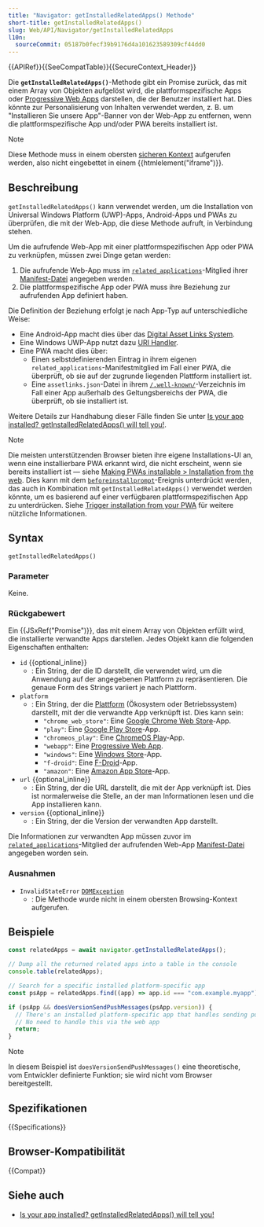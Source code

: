 ```yaml
---
title: "Navigator: getInstalledRelatedApps() Methode"
short-title: getInstalledRelatedApps()
slug: Web/API/Navigator/getInstalledRelatedApps
l10n:
  sourceCommit: 05187b0fecf39b9176d4a101623589309cf44dd0
---
```


{{APIRef}}{{SeeCompatTable}}{{SecureContext_Header}}

Die **`getInstalledRelatedApps()`**-Methode gibt ein Promise zurück, das mit einem Array von Objekten aufgelöst wird, die plattformspezifische Apps oder [Progressive Web Apps](/de/docs/Web/Progressive_web_apps) darstellen, die der Benutzer installiert hat. Dies könnte zur Personalisierung von Inhalten verwendet werden, z. B. um "Installieren Sie unsere App"-Banner von der Web-App zu entfernen, wenn die plattformspezifische App und/oder PWA bereits installiert ist.

> [!NOTE]
> Diese Methode muss in einem obersten [sicheren Kontext](/de/docs/Web/Security/Secure_Contexts) aufgerufen werden, also nicht eingebettet in einem {{htmlelement("iframe")}}.

## Beschreibung

`getInstalledRelatedApps()` kann verwendet werden, um die Installation von Universal Windows Platform (UWP)-Apps, Android-Apps und PWAs zu überprüfen, die mit der Web-App, die diese Methode aufruft, in Verbindung stehen.

Um die aufrufende Web-App mit einer plattformspezifischen App oder PWA zu verknüpfen, müssen zwei Dinge getan werden:

1. Die aufrufende Web-App muss im [`related_applications`](/de/docs/Web/Progressive_web_apps/Manifest/Reference/related_applications)-Mitglied ihrer [Manifest-Datei](/de/docs/Web/Progressive_web_apps/Manifest) angegeben werden.
2. Die plattformspezifische App oder PWA muss ihre Beziehung zur aufrufenden App definiert haben.

Die Definition der Beziehung erfolgt je nach App-Typ auf unterschiedliche Weise:

- Eine Android-App macht dies über das [Digital Asset Links System](https://developers.google.com/digital-asset-links/v1/getting-started).
- Eine Windows UWP-App nutzt dazu [URI Handler](https://learn.microsoft.com/en-us/windows/uwp/launch-resume/web-to-app-linking).
- Eine PWA macht dies über:
  - Einen selbstdefinierenden Eintrag in ihrem eigenen `related_applications`-Manifestmitglied im Fall einer PWA, die überprüft, ob sie auf der zugrunde liegenden Plattform installiert ist.
  - Eine `assetlinks.json`-Datei in ihrem [`/.well-known/`](https://datatracker.ietf.org/doc/html/rfc5785)-Verzeichnis im Fall einer App außerhalb des Geltungsbereichs der PWA, die überprüft, ob sie installiert ist.

Weitere Details zur Handhabung dieser Fälle finden Sie unter [Is your app installed? getInstalledRelatedApps() will tell you!](https://web.dev/articles/get-installed-related-apps).

> [!NOTE]
> Die meisten unterstützenden Browser bieten ihre eigene Installations-UI an, wenn eine installierbare PWA erkannt wird, die nicht erscheint, wenn sie bereits installiert ist — siehe [Making PWAs installable > Installation from the web](/de/docs/Web/Progressive_web_apps/Guides/Making_PWAs_installable#installation_from_the_web). Dies kann mit dem [`beforeinstallprompt`](/de/docs/Web/API/Window/beforeinstallprompt_event)-Ereignis unterdrückt werden, das auch in Kombination mit `getInstalledRelatedApps()` verwendet werden könnte, um es basierend auf einer verfügbaren plattformspezifischen App zu unterdrücken. Siehe [Trigger installation from your PWA](/de/docs/Web/Progressive_web_apps/How_to/Trigger_install_prompt#responding_to_platform-specific_apps_being_installed) für weitere nützliche Informationen.

## Syntax

```js-nolint
getInstalledRelatedApps()
```

### Parameter

Keine.

### Rückgabewert

Ein {{JSxRef("Promise")}}, das mit einem Array von Objekten erfüllt wird, die installierte verwandte Apps darstellen. Jedes Objekt kann die folgenden Eigenschaften enthalten:

- `id` {{optional_inline}}
  - : Ein String, der die ID darstellt, die verwendet wird, um die Anwendung auf der angegebenen Plattform zu repräsentieren. Die genaue Form des Strings variiert je nach Plattform.
- `platform`
  - : Ein String, der die [Plattform](https://github.com/w3c/manifest/wiki/Platforms) (Ökosystem oder Betriebssystem) darstellt, mit der die verwandte App verknüpft ist. Dies kann sein:
    - `"chrome_web_store"`: Eine [Google Chrome Web Store](https://chromewebstore.google.com/)-App.
    - `"play"`: Eine [Google Play Store](https://play.google.com/store/games)-App.
    - `"chromeos_play"`: Eine [ChromeOS Play](https://support.google.com/googleplay/answer/7021273)-App.
    - `"webapp"`: Eine [Progressive Web App](/de/docs/Web/Progressive_web_apps).
    - `"windows"`: Eine [Windows Store](https://apps.microsoft.com/?rtc=1&hl=en-us&gl=us)-App.
    - `"f-droid"`: Eine [F-Droid](https://f-droid.org/)-App.
    - `"amazon"`: Eine [Amazon App Store](https://www.amazon.com/gp/browse.html?node=2350149011)-App.
- `url` {{optional_inline}}
  - : Ein String, der die URL darstellt, die mit der App verknüpft ist. Dies ist normalerweise die Stelle, an der man Informationen lesen und die App installieren kann.
- `version` {{optional_inline}}
  - : Ein String, der die Version der verwandten App darstellt.

Die Informationen zur verwandten App müssen zuvor im [`related_applications`](/de/docs/Web/Progressive_web_apps/Manifest/Reference/related_applications)-Mitglied der aufrufenden Web-App [Manifest-Datei](/de/docs/Web/Progressive_web_apps/Manifest) angegeben worden sein.

### Ausnahmen

- `InvalidStateError` [`DOMException`](/de/docs/Web/API/DOMException)
  - : Die Methode wurde nicht in einem obersten Browsing-Kontext aufgerufen.

## Beispiele

```js
const relatedApps = await navigator.getInstalledRelatedApps();

// Dump all the returned related apps into a table in the console
console.table(relatedApps);

// Search for a specific installed platform-specific app
const psApp = relatedApps.find((app) => app.id === "com.example.myapp");

if (psApp && doesVersionSendPushMessages(psApp.version)) {
  // There's an installed platform-specific app that handles sending push messages
  // No need to handle this via the web app
  return;
}
```

> [!NOTE]
> In diesem Beispiel ist `doesVersionSendPushMessages()` eine theoretische, vom Entwickler definierte Funktion; sie wird nicht vom Browser bereitgestellt.

## Spezifikationen

{{Specifications}}

## Browser-Kompatibilität

{{Compat}}

## Siehe auch

- [Is your app installed? getInstalledRelatedApps() will tell you!](https://web.dev/articles/get-installed-related-apps)
